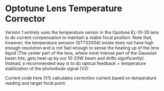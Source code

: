 # Optotune Lens Temperature Corrector
Version 1 entirely uses the temperature sensor in the Opotune EL-10-30 lens to do current compensation to maintain a stable focal position. Note that, however, the temperature sensoor (STTS2004) inside does not have high enough resolution and is not fast enough to sense the heating up of the lens liquid (The center part of the lens, where most intense part of the Gaussian beam hits, gets heat up by our 10-20W beam and drifts significantly). Instead, a recommended way is to do optical feedback + temperature stablization of the photodiode signal (V2)

Current code here (V1) calculates correction current based on temperature reading and target focal point. 
